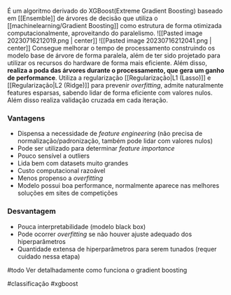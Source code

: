 É um algoritmo derivado do XGBoost(Extreme Gradient Boosting) baseado em [[Ensemble]] de árvores de decisão que utiliza o [[machinelearning/Gradient Boosting]] como estrutura de forma otimizada computacionalmente, aproveitando do paralelismo.
![[Pasted image 20230716212019.png | center]]
![[Pasted image 20230716212041.png | center]] 
Consegue melhorar o tempo de processamento construindo os modelo base de árvore de forma paralela, além de ter sido projetado para utilizar os recursos do hardware de forma mais eficiente. Além disso, **realiza a poda das árvores durante o processamento, que gera um ganho de performance**.
Utiliza a regularização [[Regularização|L1 (Lasso)]] e [[Regularização|L2 (Ridge)]] para prevenir *overfitting*, admite naturalmente features esparsas, sabendo lidar de forma eficiente com valores nulos. Além disso realiza validação cruzada em cada iteração.

### Vantagens
- Dispensa a necessidade de *feature engineering* (não precisa de normalização/padronização, também pode lidar com valores nulos)
- Pode ser utilizado para determinar *feature importance*
- Pouco sensível a outliers
- Lida bem com datasets muito grandes
- Custo computacional razoável
- Menos propenso a *overfitting*
- Modelo possui boa performance, normalmente aparece nas melhores soluções em sites de competições

### Desvantagem
- Pouca interpretabilidade (modelo black box)
- Pode ocorrer *overfitting* se não houver ajuste adequado dos hiperparâmetros
- Quantidade extensa de hiperparâmetros para serem tunados (requer cuidado nessa etapa)


#todo 
Ver detalhadamente como funciona o gradient boosting


#classificação #xgboost